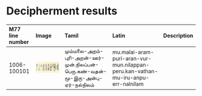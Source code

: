 # Decipherment results

|M77 line number|Image|Tamil|Latin|Description|
|:---|:---|:---|:---|:---|
|1006-100101|<img alt="L1006-100101" src="m77-lines/L1006-100101.png" height="30px" width="500px">|மும்மலை-அறம்-புரி-அறன்-ஊர்-முன்.நிலப்பன்-பெரு.கண்-வதன்-மூ-இரு-அன்பு-ஏர்-நல்நிலம்|mu.malai-aram-puri-aran-vur-mun.nilappan-peru.kan-vathan-mu-iru-anpu-err-nalnilam||
